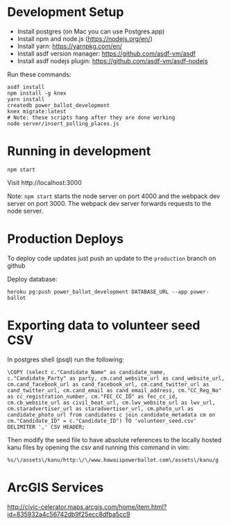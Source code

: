 # Development Setup

* Install postgres (on Mac you can use Postgres.app)
* Install npm and node.js (https://nodejs.org/en/)
* Install yarn: https://yarnpkg.com/en/
* Install asdf version manager: https://github.com/asdf-vm/asdf
* Install asdf nodejs plugin: https://github.com/asdf-vm/asdf-nodejs

Run these commands:

    asdf install
    npm install -g knex
    yarn install
    createdb power_ballot_development
    knex migrate:latest
    # Note: these scripts hang after they are done working
    node server/insert_polling_places.js

# Running in development

    npm start

Visit http://localhost:3000

Note: `npm start` starts the node server on port 4000 and the webpack dev server
on port 3000. The webpack dev server forwards requests to the node server.

# Production Deploys

To deploy code updates just push an update to the `production` branch on github

Deploy database:

    heroku pg:push power_ballot_development DATABASE_URL --app power-ballot

# Exporting data to volunteer seed CSV

In postgres shell (psql) run the following:

    \COPY (select c."Candidate_Name" as candidate_name, c."Candidate_Party" as party, cm.cand_website_url as cand_website_url, cm.cand_facebook_url as cand_facebook_url, cm.cand_twitter_url as cand_twitter_url, cm.cand_email as cand_email_address, cm."CC_Reg_No" as cc_registration_number, cm."FEC_CC_ID" as fec_cc_id, cm.cb_website_url as civil_beat_url, cm.lwv_website_url as lwv_url, cm.staradvertiser_url as staradvertiser_url, cm.photo_url as candidate_photo_url from candidates c join candidate_metadata cm on cm."Candidate_ID" = c."Candidate_ID") TO 'volunteer_seed.csv' DELIMITER ',' CSV HEADER;

Then modify the seed file to have absolute references to the locally hosted kanu files by opening the csv and running this command in vim:

    %s/\/assets\/kanu/http:\/\/www.hawaiipowerballot.com\/assets\/kanu/g

# ArcGIS Services

http://civic-celerator.maps.arcgis.com/home/item.html?id=835932a4c56742db9f25ecc8dfba5cc9
